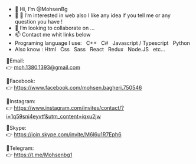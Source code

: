 - 👋 Hi, I’m @MohsenBg
- 👀 👀 I’m interested in web also I like any idea if you tell me or any question you have !
- 💞️ I’m looking to collaborate on ...
- 📫 Contact me whit links below <br/>
- Programing language I use:  &nbsp; C++ &nbsp; C# &nbsp; Javascript / Typescript &nbsp; Python 
- Also know : Html  &nbsp; Css  &nbsp; Sass  &nbsp; React  &nbsp; Redux  &nbsp; Node.JS  &nbsp; etc... 

🔗Email: <br>
👉 moh.1380.1393@gmail.com

🔗Facebook: <br>
👉 https://www.facebook.com/mohsen.bagheri.750546

🔗Instagram: <br>
👉  https://www.instagram.com/invites/contact/?i=1q59sni4eyvtf&utm_content=iqxu2jw

🔗Skype: <br>
👉  https://join.skype.com/invite/M6l6u1R7Eph6

🔗Telegram: <br>
👉 https://t.me/Mohsenbg1



<!---
MohsenBg/MohsenBg is a ✨ special ✨ repository because its `README.md` (this file) appears on your GitHub profile.
You can click the Preview link to take a look at your changes.
--->
